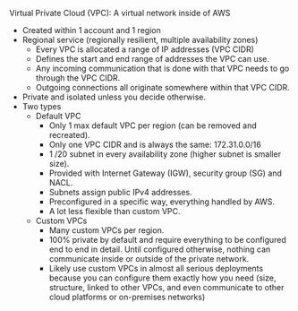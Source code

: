 Virtual Private Cloud (VPC): A virtual network inside of AWS

* Created within 1 account and 1 region
* Regional service (regionally resilient, multiple availability zones)
  * Every VPC is allocated a range of IP addresses (VPC CIDR)
  * Defines the start and end range of addresses the VPC can use.
  * Any incoming communication that is done with that VPC needs to go through the VPC CIDR.
  * Outgoing connections all originate somewhere within that VPC CIDR.
* Private and isolated unless you decide otherwise.
* Two types
  * Default VPC
    * Only 1 max default VPC per region (can be removed and recreated).
    * Only one VPC CIDR and is always the same: 172.31.0.0/16
    * 1 /20 subnet in every availability zone (higher subnet is smaller size).
    * Provided with Internet Gateway (IGW), security group (SG) and NACL.
    * Subnets assign public IPv4 addresses.
    * Preconfigured in a specific way, everything handled by AWS.
    * A lot less flexible than custom VPC.
  * Custom VPCs
    * Many custom VPCs per region.
    * 100% private by default and require everything to be configured end to end in detail. Until configured otherwise, nothing can communicate inside or outside of the private network.
    * Likely use custom VPCs in almost all serious deployments because you can configure them exactly how you need (size, structure, linked to other VPCs, and even communicate to other cloud platforms or on-premises networks)
